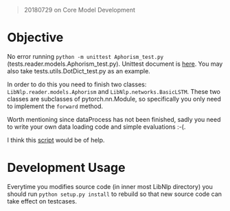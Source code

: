 > 20180729 on Core Model Development

# Objective

No error running `python -m unittest Aphorism_test.py` (tests.reader.models.Aphorism_test.py). Unittest document is [here](https://docs.python.org/3/library/unittest.html). You may also take tests.utils.DotDict_test.py as an example.

In order to do this you need to finish two classes: `LibNlp.reader.models.Aphorism` and `LibNlp.networks.BasicLSTM`. These two classes are subclasses of pytorch.nn.Module, so specifically you only need to implement the `forward` method.

Worth mentioning since dataProcess has not been finished, sadly you need to write your own data loading code and simple evaluations :-(. 

I think this [script](https://github.com/pytorch/examples/blob/master/mnist/main.py) would be of help.

# Development Usage

Everytime you modifies source code (in inner most LibNlp directory) you should run `python setup.py install` to rebuild so that new source code can take effect on testcases.
